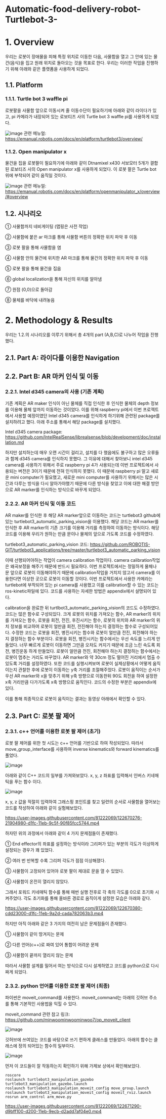 # Automatic-food-delivery-robot-Turtlebot-3-

# 1. Overview

우리는 로봇이 장애물을 피해 특정 위치로 이동한 다음, 사물함을 열고 그 안에 있는 물건(음식)을 집고 원래 위치로 돌아오는 것을 목표로 한다.
우리는 이러한 작업을 진행하기 위해 아래와 같은 플랫폼을 사용하게 되었다.

## 1.1. Platform

### 1.1.1. Turtle bot 3 waffle pi

로봇팔을 사물함 앞으로 이동시켜 줄 이동수단이 필요하기에 아래와 같이 라이다가 있고, pi 카메라가 내장되어 있는 로보티즈 사의 Turtle bot 3 waffle pi를 사용하게 되었다.

![image](https://user-images.githubusercontent.com/81222069/122668657-15a08980-d1f4-11eb-83a3-2916409de6e6.png)
관련 메뉴얼: https://emanual.robotis.com/docs/en/platform/turtlebot3/overview/

### 1.1.2. Open manipulator x

물건을 집을 로봇팔이 필요하기에 아래와 같이 Dtnamixel x430 서보모터 5개가 결합된 로보티즈 사의 Open manipulator x를 사용하게 되었다. 이 로봇 팔은 Turtle bot 위에 부착되어 같이 움직일 것이다.

![image](https://user-images.githubusercontent.com/81222069/122668829-fe15d080-d1f4-11eb-8f96-39a02a23b992.png)
관련 메뉴얼: https://emanual.robotis.com/docs/en/platform/openmanipulator_x/overview/#overview

## 1.2. 시나리오

①  사물함까지 네비게이팅 (맵핑은 사전 작업)

②  사물함에 붙은 ar 마크를 통해 사물함 버튼의 정확한 위치 파악 후 이동

③  로봇 팔을 통해 사물함을 염

④  사물함 안의 물건에 위치한 AR 마크를 통해 물건의 정확한 위치 파악 후 이동

⑤  로봇 팔을 통해 물건을 집음

⑥  global localization을 통해 자신의 위치를 알아냄

⑦  원점 (0,0)으로 돌아감

⑧  물체를 바닥에 내려놓음

# 2. Methodology & Results

우리는 1.2.의 시나리오를 이루기 위해서 총 4개의 part (A,B,C)로 나누어 작업을 진행했다.

## 2.1. Part A: 라이다를 이용한 Navigation

## 2.2. Part B: AR 마커 인식 및 이동

### 2.2.1. Intel d345 camera의 사용 (기존 계획)

기존 계획은 AR maker 인식이 아닌 물체를 직접 인식한 후 인식한 물체의 depth 정보를 이용해 물체 앞까지 이동하는 것이었다. 이를 위해 raspberry pi에서 이번 프로젝트에서 사용할 예정이였던 Intel d345 camera를 인식하게 하기위해 관련된 package를 설치하려고 했다. 아래 주소를 통해서 해당 package를 설치했다.

Intel d345 camera package: https://github.com/IntelRealSense/librealsense/blob/development/doc/installation.md

하지만 설치하는데 매우 오랜 시간이 걸리고, 설치를 다 했음에도 불구하고 많은 오류들과 함께 d345 camera를 인식하지 못했다. 그 이유에 대해서 찾아보니 intel d345 camera를 사용하기 위해서 주로 raspberry pi 4가 사용되는데 이번 프로젝트에서 사용되는 버전은 3이기 때문에 전혀 인식하지 못했다. 이 때문에 raspberry pi 말고 새로운 mini computer가 필요했고, 새로운 mini computer를 사용하기 위해서는 많은 시간과 다루는 방식을 다시 알아가야했기 때문에 다른 방식을 찾았고 이에 대한 해결 방안으로 AR marker를 인식하는 방식으로 바꾸게 되었다.

### 2.2.2. AR 마커 인식 및 이동 코드

AR maker를 인식한 후 해당 AR marker앞으로 이동하는 코드는 turtlebot3 github에 있는 turtlebot3_automatic_parking_vision을 이용했다. 해당 코드는 AR marker를 인식한 후 AR marker의 기존 크기를 이용해 거리를 측정하여 이동하는 방식이다. 해당 코드를 이용해 우리가 원하는 만큼 문이나 물체의 앞으로 가도록 코드를 수정하였다.

turtlebot3_automatic_parking_vision 코드: https://github.com/ROBOTIS-GIT/turtlebot3_applications/tree/master/turtlebot3_automatic_parking_vision

이때 선행되어야하는 작업이 camera calibration 작업이다. camera calibration작업은 왜곡보정을 해주기 때문에 반드시 필요하다. 이번 프로젝트에서는 정밀하게 물체나 문 앞으로 로봇이 이동해야하기 때문에 calibration작업을 거치지 않고서 camera를 이용한다면 이상한 곳으로 로봇이 이동할 것이다. 이번 프로젝트에서 사용한 카메라는 turtlebot에 부착되어 있는 pi camera를 사용했고 이를 calibration할 수 있는 코드는 ros-kinetic파일에 있다. 코드를 사용하는 자세한 방법은 appendix에서 설명되어 있다.

calibration을 완료한 뒤 turtlbot3_automatic_parking_vision의 코드도 수정하였다. 코드는 많은 함수로 구성되있다. 크게 로봇의 위치를 가져오는 함수, AR marker의 위치를 가져오는 함수, 로봇을 회전, 전진, 후진시키는 함수, 로봇의 위치와 AR marker의 위치 정보를 비교하여 로봇이 얼만큼 회전, 전진해야 하는지 결정하는 함수로 구성되어있다. 수정한 코드는 로봇을 회전, 병진시키는 함수와 로봇이 얼만큼 전진, 회전해야 하는지 결정하는 함수 부분이다. 로봇을 회전, 병진시키는 함수에서는 우선 속도를 느리게 만들었다. 너무 빠르게 로봇이 이동하면 그만큼 오차도 커지기 때문에 조금 느린 속도록 회전, 병진운동 하게 만들었다. 로봇이 얼만큼 전진, 회전해야 하는지 결정하는 함수에서는 로봇이 멈추는 거리도 바꾸었다. AR marker와 약 30cm 정도 떨어진 거리에서 멈출 수 있도록 거리를 설정하였다. 또한 코드를 실행시켜보며 로봇이 실제상황에서 어떻게 움직이는지 관찰한 후에 로봇이 이동하는 y축 거리를 조절해주었다. 로봇이 움직이는 순서가 우선 AR marker와 x을 맞추기 위해 y축 방향으로 이동한뒤 90도 회전을 하여 설정한 x축 거리만큼 다가가도록 x축 방향으로 움직인다. 코드의 수정한 부분은 appendix에 있다.

이를 통해 최종적으로 로봇이 움직이는 결과는 동영상 아래에서 확인할 수 있다.


## 2.3. Part C: 로봇 팔 제어

### 2.3.1. c++ 언어를 이용한 로봇 팔 제어 (초기)

로봇 팔 제어를 위한 첫 시도는 c++ 언어를 기반으로 하여 작성되었다. 따라서 move_group_interface를 사용하여 inverse kinematics와 forward kinematics를 풀었다.

![image](https://user-images.githubusercontent.com/81222069/122669941-6fa44d80-d1fa-11eb-9841-aa25e5143fbd.png)

아래와 같이 C++ 코드의 일부를 가져와보았다. x, y, z 좌표를 입력해서 인버스 키네매틱을 푸는 함수 이다.

![image](https://user-images.githubusercontent.com/81222069/122670062-fd803880-d1fa-11eb-818d-00c43f2ff529.png)

 x, y, z 값을 적절히 입력하여 그래스핑 포인트를 찾고 일련의 순서로 사물함을 열어보는 코드를 작성하여 아래와 같이 실험해보았다.
 
 https://user-images.githubusercontent.com/81222069/122670276-21904980-d1fc-11eb-9c5f-90f85fcc5744.mp4

하자민 위의 과정에서 아래와 같이 4 가지 문제점들이 존재했다.

① End effector의 좌표를 설정하는 방식이라 그리퍼가 있는 부분의 각도가 이상하게 설정되는 경우가 꽤 있었다.

② 여러 번 반복할 수록 그리퍼 각도가 점점 이상해졌다. 

③ 사물함이 고정되어 있어야 로봇 팔이 제대로 문을 열 수 있었다.

④ 사물함이 온전히 열리지 않았다.

그래서 포워드 키네매틱 함수를 통해 매번 실행 전후로 각 축의 각도를 0으로 초기화 시켜주었다. 각도 초기화를 통해 올바른 경로로 움직이게 설정한 모습은 아래와 같다.

https://user-images.githubusercontent.com/81222069/122670380-cdd23000-d1fc-11eb-9a2d-cada782063b3.mp4

하지만 아직 아래와 같은 3 가지의 여전히 남은 문제점들이 존재했다.

① 사물함이 같이 땅겨지는 문제

② 다른 언어(c++)로 짜여 있어 통합이 어려운 문제

③ 사물함이 끝까지 열리지 않는 문제

따라서 사물함 설계를 밀어서 여는 방식으로 다시 설계하였고 코드를 python으로 다시 짜게 되었다.

### 2.3.2. python 언어를 이용한 로봇 팔 제어 (최종)

파이썬은 moveit_command를 사용한다. moveit_command는 아래의 깃허브 주소를 통해 기본적인 사용법을 익힐 수 있다.

moveit_command 관련 참고 링크: https://github.com/minwoominwoominwoo7/op_moveit_client

![image](https://user-images.githubusercontent.com/81222069/122670885-2e626c80-d1ff-11eb-8b92-7cceca2e9fe2.png)

깃허브에 쓰여있는 코드를 바탕으로 쓰기 편하게 클래스를 만들었다. 아래의 함수는 클래스에 정의 되어있는 함수의 일부이다.

![image](https://user-images.githubusercontent.com/81222069/122671203-8188ef00-d200-11eb-85e3-1c9da117d74f.png)

먼저 이 코드들이 잘 작동하는지 확인하기 위해 가제보 상에서 확인해보았다.

    roscore
    roslaunch turtlebot3_manipulation_gazebo turtlebot3_manipulation_gazebo.launch
    roslaunch turtlebot3_manipulation_moveit_config move_group.launch
    roslaunch turtlebot3_manipulation_moveit_config moveit_rviz.launch
    rosrun arm_control arm_move.py

https://user-images.githubusercontent.com/81222069/122671290-d9bff100-d200-11eb-9ecb-d2add7af04e0.mp4

